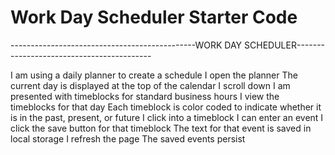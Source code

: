 # Work Day Scheduler Starter Code


----------------------------------------------WORK DAY SCHEDULER------------------------------------------

I am using a daily planner to create a schedule
I open the planner
The current day is displayed at the top of the calendar
I scroll down
I am presented with timeblocks for standard business hours
I view the timeblocks for that day
Each timeblock is color coded to indicate whether it is in the past, present, or future
I click into a timeblock
I can enter an event
I click the save button for that timeblock
The text for that event is saved in local storage
I refresh the page
The saved events persist



